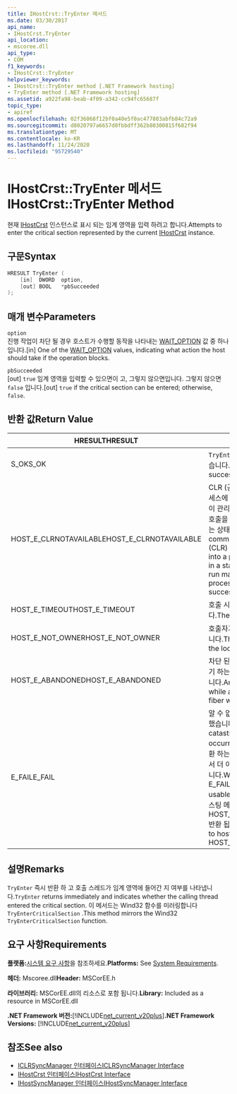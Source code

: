 ```yaml
---
title: IHostCrst::TryEnter 메서드
ms.date: 03/30/2017
api_name:
- IHostCrst.TryEnter
api_location:
- mscoree.dll
api_type:
- COM
f1_keywords:
- IHostCrst::TryEnter
helpviewer_keywords:
- IHostCrst::TryEnter method [.NET Framework hosting]
- TryEnter method [.NET Framework hosting]
ms.assetid: a922fa98-beab-4f09-a342-cc94fc65687f
topic_type:
- apiref
ms.openlocfilehash: 02f36068f12bf0a40e5f0ac477803abfb84c72a9
ms.sourcegitcommit: d8020797a6657d0fbbdff362b80300815f682f94
ms.translationtype: MT
ms.contentlocale: ko-KR
ms.lasthandoff: 11/24/2020
ms.locfileid: "95729540"
---
```

# <a name="ihostcrsttryenter-method"></a><span data-ttu-id="d9f7e-102">IHostCrst::TryEnter 메서드</span><span class="sxs-lookup"><span data-stu-id="d9f7e-102">IHostCrst::TryEnter Method</span></span>

<span data-ttu-id="d9f7e-103">현재 [IHostCrst](ihostcrst-interface.md) 인스턴스로 표시 되는 임계 영역을 입력 하려고 합니다.</span><span class="sxs-lookup"><span data-stu-id="d9f7e-103">Attempts to enter the critical section represented by the current [IHostCrst](ihostcrst-interface.md) instance.</span></span>  
  
## <a name="syntax"></a><span data-ttu-id="d9f7e-104">구문</span><span class="sxs-lookup"><span data-stu-id="d9f7e-104">Syntax</span></span>  
  
```cpp  
HRESULT TryEnter (  
    [in]  DWORD  option,  
    [out] BOOL   *pbSucceeded  
);  
```  
  
## <a name="parameters"></a><span data-ttu-id="d9f7e-105">매개 변수</span><span class="sxs-lookup"><span data-stu-id="d9f7e-105">Parameters</span></span>  

 `option`  
 <span data-ttu-id="d9f7e-106">진행 작업이 차단 될 경우 호스트가 수행할 동작을 나타내는 [WAIT_OPTION](wait-option-enumeration.md) 값 중 하나입니다.</span><span class="sxs-lookup"><span data-stu-id="d9f7e-106">[in] One of the [WAIT_OPTION](wait-option-enumeration.md) values, indicating what action the host should take if the operation blocks.</span></span>  
  
 `pbSucceeded`  
 <span data-ttu-id="d9f7e-107">[out] `true` 임계 영역을 입력할 수 있으면이 고, 그렇지 않으면입니다. 그렇지 않으면 `false` 입니다.</span><span class="sxs-lookup"><span data-stu-id="d9f7e-107">[out] `true` if the critical section can be entered; otherwise, `false`.</span></span>  
  
## <a name="return-value"></a><span data-ttu-id="d9f7e-108">반환 값</span><span class="sxs-lookup"><span data-stu-id="d9f7e-108">Return Value</span></span>  
  
|<span data-ttu-id="d9f7e-109">HRESULT</span><span class="sxs-lookup"><span data-stu-id="d9f7e-109">HRESULT</span></span>|<span data-ttu-id="d9f7e-110">설명</span><span class="sxs-lookup"><span data-stu-id="d9f7e-110">Description</span></span>|  
|-------------|-----------------|  
|<span data-ttu-id="d9f7e-111">S_OK</span><span class="sxs-lookup"><span data-stu-id="d9f7e-111">S_OK</span></span>|<span data-ttu-id="d9f7e-112">`TryEnter` 성공적으로 반환 되었습니다.</span><span class="sxs-lookup"><span data-stu-id="d9f7e-112">`TryEnter` returned successfully.</span></span>|  
|<span data-ttu-id="d9f7e-113">HOST_E_CLRNOTAVAILABLE</span><span class="sxs-lookup"><span data-stu-id="d9f7e-113">HOST_E_CLRNOTAVAILABLE</span></span>|<span data-ttu-id="d9f7e-114">CLR (공용 언어 런타임)이 프로세스에 로드 되지 않았거나 CLR이 관리 코드를 실행할 수 없거나 호출을 성공적으로 처리할 수 없는 상태에 있습니다.</span><span class="sxs-lookup"><span data-stu-id="d9f7e-114">The common language runtime (CLR) has not been loaded into a process, or the CLR is in a state in which it cannot run managed code or process the call successfully.</span></span>|  
|<span data-ttu-id="d9f7e-115">HOST_E_TIMEOUT</span><span class="sxs-lookup"><span data-stu-id="d9f7e-115">HOST_E_TIMEOUT</span></span>|<span data-ttu-id="d9f7e-116">호출 시간이 초과 되었습니다.</span><span class="sxs-lookup"><span data-stu-id="d9f7e-116">The call timed out.</span></span>|  
|<span data-ttu-id="d9f7e-117">HOST_E_NOT_OWNER</span><span class="sxs-lookup"><span data-stu-id="d9f7e-117">HOST_E_NOT_OWNER</span></span>|<span data-ttu-id="d9f7e-118">호출자가 잠금을 소유 하지 않습니다.</span><span class="sxs-lookup"><span data-stu-id="d9f7e-118">The caller does not own the lock.</span></span>|  
|<span data-ttu-id="d9f7e-119">HOST_E_ABANDONED</span><span class="sxs-lookup"><span data-stu-id="d9f7e-119">HOST_E_ABANDONED</span></span>|<span data-ttu-id="d9f7e-120">차단 된 스레드나 파이버에서 대기 하는 동안 이벤트를 취소 했습니다.</span><span class="sxs-lookup"><span data-stu-id="d9f7e-120">An event was canceled while a blocked thread or fiber was waiting on it.</span></span>|  
|<span data-ttu-id="d9f7e-121">E_FAIL</span><span class="sxs-lookup"><span data-stu-id="d9f7e-121">E_FAIL</span></span>|<span data-ttu-id="d9f7e-122">알 수 없는 치명적인 오류가 발생 했습니다.</span><span class="sxs-lookup"><span data-stu-id="d9f7e-122">An unknown catastrophic failure occurred.</span></span> <span data-ttu-id="d9f7e-123">메서드가 E_FAIL 반환 하는 경우 해당 프로세스 내에서 더 이상 CLR을 사용할 수 없습니다.</span><span class="sxs-lookup"><span data-stu-id="d9f7e-123">When a method returns E_FAIL, the CLR is no longer usable within the process.</span></span> <span data-ttu-id="d9f7e-124">호스팅 메서드를 이후에 호출 하면 HOST_E_CLRNOTAVAILABLE 반환 됩니다.</span><span class="sxs-lookup"><span data-stu-id="d9f7e-124">Subsequent calls to hosting methods return HOST_E_CLRNOTAVAILABLE.</span></span>|  
  
## <a name="remarks"></a><span data-ttu-id="d9f7e-125">설명</span><span class="sxs-lookup"><span data-stu-id="d9f7e-125">Remarks</span></span>  

 <span data-ttu-id="d9f7e-126">`TryEnter` 즉시 반환 하 고 호출 스레드가 임계 영역에 들어간 지 여부를 나타냅니다.</span><span class="sxs-lookup"><span data-stu-id="d9f7e-126">`TryEnter` returns immediately and indicates whether the calling thread entered the critical section.</span></span> <span data-ttu-id="d9f7e-127">이 메서드는 Wind32 함수를 미러링합니다 `TryEnterCriticalSection` .</span><span class="sxs-lookup"><span data-stu-id="d9f7e-127">This method mirrors the Wind32 `TryEnterCriticalSection` function.</span></span>  
  
## <a name="requirements"></a><span data-ttu-id="d9f7e-128">요구 사항</span><span class="sxs-lookup"><span data-stu-id="d9f7e-128">Requirements</span></span>  

 <span data-ttu-id="d9f7e-129">**플랫폼:**[시스템 요구 사항](../../get-started/system-requirements.md)을 참조하세요.</span><span class="sxs-lookup"><span data-stu-id="d9f7e-129">**Platforms:** See [System Requirements](../../get-started/system-requirements.md).</span></span>  
  
 <span data-ttu-id="d9f7e-130">**헤더:** Mscoree.dll</span><span class="sxs-lookup"><span data-stu-id="d9f7e-130">**Header:** MSCorEE.h</span></span>  
  
 <span data-ttu-id="d9f7e-131">**라이브러리:** MSCorEE.dll의 리소스로 포함 됩니다.</span><span class="sxs-lookup"><span data-stu-id="d9f7e-131">**Library:** Included as a resource in MSCorEE.dll</span></span>  
  
 <span data-ttu-id="d9f7e-132">**.NET Framework 버전:**[!INCLUDE[net_current_v20plus](../../../../includes/net-current-v20plus-md.md)]</span><span class="sxs-lookup"><span data-stu-id="d9f7e-132">**.NET Framework Versions:** [!INCLUDE[net_current_v20plus](../../../../includes/net-current-v20plus-md.md)]</span></span>  
  
## <a name="see-also"></a><span data-ttu-id="d9f7e-133">참조</span><span class="sxs-lookup"><span data-stu-id="d9f7e-133">See also</span></span>

- [<span data-ttu-id="d9f7e-134">ICLRSyncManager 인터페이스</span><span class="sxs-lookup"><span data-stu-id="d9f7e-134">ICLRSyncManager Interface</span></span>](iclrsyncmanager-interface.md)
- [<span data-ttu-id="d9f7e-135">IHostCrst 인터페이스</span><span class="sxs-lookup"><span data-stu-id="d9f7e-135">IHostCrst Interface</span></span>](ihostcrst-interface.md)
- [<span data-ttu-id="d9f7e-136">IHostSyncManager 인터페이스</span><span class="sxs-lookup"><span data-stu-id="d9f7e-136">IHostSyncManager Interface</span></span>](ihostsyncmanager-interface.md)
